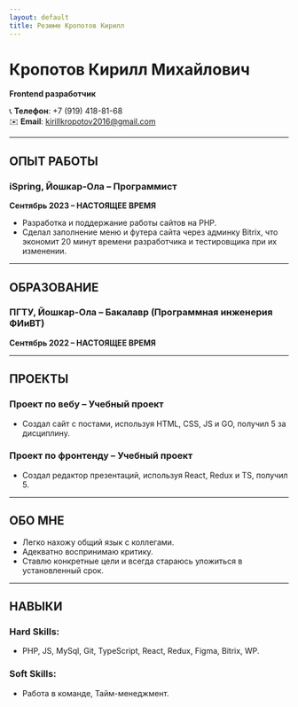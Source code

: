 ```yaml
---
layout: default
title: Резюме Кропотов Кирилл
---
```


# Кропотов Кирилл Михайлович
**Frontend разработчик**

📞 **Телефон**: +7 (919) 418-81-68  
✉️ **Email**: kirillkropotov2016@gmail.com

---

## ОПЫТ РАБОТЫ
### iSpring, Йошкар-Ола – Программист
**Сентябрь 2023 – НАСТОЯЩЕЕ ВРЕМЯ**
- Разработка и поддержание работы сайтов на PHP.
- Сделал заполнение меню и футера сайта через админку Bitrix, что экономит 20 минут времени разработчика и тестировщика при их изменении.

---

## ОБРАЗОВАНИЕ
### ПГТУ, Йошкар-Ола – Бакалавр (Программная инженерия ФИиВТ)
**Сентябрь 2022 – НАСТОЯЩЕЕ ВРЕМЯ**

---

## ПРОЕКТЫ
### Проект по вебу – Учебный проект
- Создал сайт с постами, используя HTML, CSS, JS и GO, получил 5 за дисциплину.

### Проект по фронтенду – Учебный проект
- Создал редактор презентаций, используя React, Redux и TS, получил 5.

---

## ОБО МНЕ
- Легко нахожу общий язык с коллегами.
- Адекватно воспринимаю критику.
- Ставлю конкретные цели и всегда стараюсь уложиться в установленный срок.

---

## НАВЫКИ
### Hard Skills:
- PHP, JS, MySql, Git, TypeScript, React, Redux, Figma, Bitrix, WP.

### Soft Skills:
- Работа в команде, Тайм-менеджмент.  
